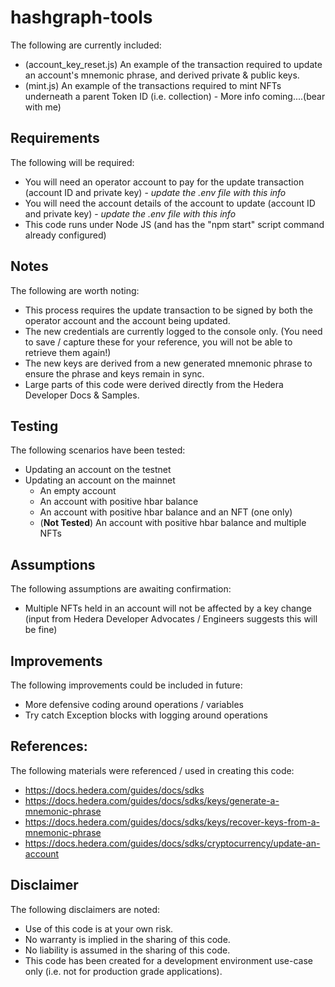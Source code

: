 # hashgraph-tools
The following are currently included: 
- (account_key_reset.js) An example of the transaction required to update an account's mnemonic phrase, and derived private & public keys.
- (mint.js) An example of the transactions required to mint NFTs underneath a parent Token ID (i.e. collection) - More info coming....(bear with me)

## Requirements
The following will be required:
- You will need an operator account to pay for the update transaction (account ID and private key) - *update the .env file with this info*
- You will need the account details of the account to update (account ID and private key) - *update the .env file with this info*
- This code runs under Node JS (and has the "npm start" script command already configured)

## Notes
The following are worth noting:
- This process requires the update transaction to be signed by both the operator account and the account being updated.
- The new credentials are currently logged to the console only. (You need to save / capture these for your reference, you will not be able to retrieve them again!)
- The new keys are derived from a new generated mnemonic phrase to ensure the phrase and keys remain in sync.
- Large parts of this code were derived directly from the Hedera Developer Docs & Samples.

## Testing
The following scenarios have been tested: 
- Updating an account on the testnet
- Updating an account on the mainnet
  - An empty account
  - An account with positive hbar balance
  - An account with positive hbar balance and an NFT (one only)
  - (**Not Tested**) An account with positive hbar balance and multiple NFTs

## Assumptions
The following assumptions are awaiting confirmation: 
- Multiple NFTs held in an account will not be affected by a key change (input from Hedera Developer Advocates / Engineers suggests this will be fine)

## Improvements
The following improvements could be included in future: 
- More defensive coding around operations / variables
- Try catch Exception blocks with logging around operations

## References: 
The following materials were referenced / used in creating this code: 
- https://docs.hedera.com/guides/docs/sdks
- https://docs.hedera.com/guides/docs/sdks/keys/generate-a-mnemonic-phrase
- https://docs.hedera.com/guides/docs/sdks/keys/recover-keys-from-a-mnemonic-phrase
- https://docs.hedera.com/guides/docs/sdks/cryptocurrency/update-an-account

## Disclaimer
The following disclaimers are noted: 
- Use of this code is at your own risk.
- No warranty is implied in the sharing of this code.
- No liability is assumed in the sharing of this code.
- This code has been created for a development environment use-case only (i.e. not for production grade applications). 
